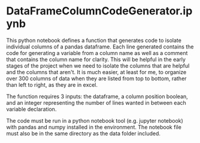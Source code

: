 # DataFrameColumnCodeGenerator.ipynb

This python notebook defines a function that generates code to isolate individual columns of a pandas dataframe.
Each line generated contains the code for generating a variable from a column name as well as a comment that 
contains the column name for clarity. This will be helpful in the early stages of the project when we need to
isolate the columns that are helpful and the columns that aren't. It is much easier, at least for me, to organize 
over 300 columns of data when they are listed from top to bottom, rather than left to right, as they are in excel.

The function requires 3 inputs: the dataframe, a column position boolean, and an integer representing the number
of lines wanted in between each variable declaration.

The code must be run in a python notebook tool (e.g. jupyter notebook) with pandas and numpy installed in the 
environment. The notebook file must also be in the same directory as the data folder included.
